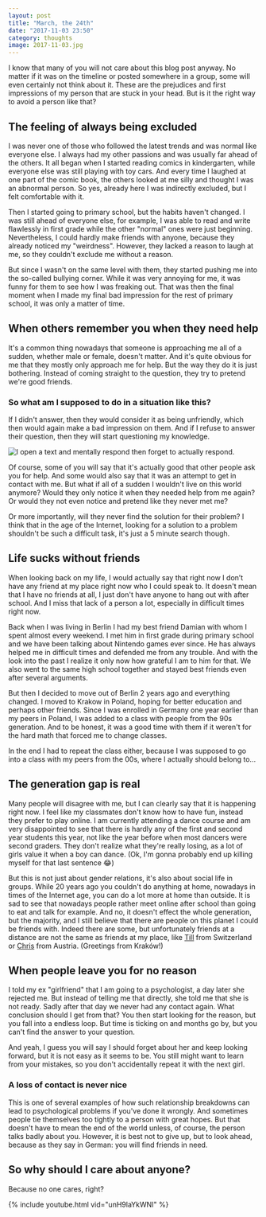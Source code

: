 ```yaml
---
layout: post
title: "March, the 24th"
date: "2017-11-03 23:50"
category: thoughts
image: 2017-11-03.jpg
---
```

I know that many of you will not care about this blog post anyway. No matter if it was on the timeline or posted somewhere in a group, some will even certainly not think about it. These are the prejudices and first impressions of my person that are stuck in your head. But is it the right way to avoid a person like that?

## The feeling of always being excluded
I was never one of those who followed the latest trends and was normal like everyone else. I always had my other passions and was usually far ahead of the others. It all began when I started reading comics in kindergarten, while everyone else was still playing with toy cars. And every time I laughed at one part of the comic book, the others looked at me silly and thought I was an abnormal person. So yes, already here I was indirectly excluded, but I felt comfortable with it.

Then I started going to primary school, but the habits haven't changed. I was still ahead of everyone else, for example, I was able to read and write flawlessly in first grade while the other "normal" ones were just beginning. Nevertheless, I could hardly make friends with anyone, because they already noticed my "weirdness". However, they lacked a reason to laugh at me, so they couldn't exclude me without a reason.

But since I wasn't on the same level with them, they started pushing me into the so-called bullying corner. While it was very annoying for me, it was funny for them to see how I was freaking out. That was then the final moment when I made my final bad impression for the rest of primary school, it was only a matter of time.

## When others remember you when they need help
It's a common thing nowadays that someone is approaching me all of a sudden, whether male or female, doesn't matter. And it's quite obvious for me that they mostly only approach me for help. But the way they do it is just bothering. Instead of coming straight to the question, they try to pretend we're good friends.

### So what am I supposed to do in a situation like this?
If I didn't answer, then they would consider it as being unfriendly, which then would again make a bad impression on them. And if I refuse to answer their question, then they will start questioning my knowledge.

![I open a text and mentally respond then forget to actually respond.](https://cdn.someecards.com/someecards/usercards/MjAxMy1hNDBlYWU1ODMyZWY2NjAz.png)

Of course, some of you will say that it's actually good that other people ask you for help. And some would also say that it was an attempt to get in contact with me. But what if all of a sudden I wouldn't live on this world anymore? Would they only notice it when they needed help from me again? Or would they not even notice and pretend like they never met me?

Or more importantly, will they never find the solution for their problem? I think that in the age of the Internet, looking for a solution to a problem shouldn't be such a difficult task, it's just a 5 minute search though.

## Life sucks without friends
When looking back on my life, I would actually say that right now I don’t have any friend at my place right now who I could speak to. It doesn't mean that I have no friends at all, I just don't have anyone to hang out with after school. And I miss that lack of a person a lot, especially in difficult times right now.

Back when I was living in Berlin I had my best friend Damian with whom I spent almost every weekend. I met him in first grade during primary school and we have been talking about Nintendo games ever since. He has always helped me in difficult times and defended me from any trouble. And with the look into the past I realize it only now how grateful I am to him for that. We also went to the same high school together and stayed best friends even after several arguments.

But then I decided to move out of Berlin 2 years ago and everything changed. I moved to Krakow in Poland, hoping for better education and perhaps other friends. Since I was enrolled in Germany one year earlier than my peers in Poland, I was added to a class with people from the 90s generation. And to be honest, it was a good time with them if it weren't for the hard math that forced me to change classes.

In the end I had to repeat the class either, because I was supposed to go into a class with my peers from the 00s, where I actually should belong to...

## The generation gap is real
Many people will disagree with me, but I can clearly say that it is happening right now. I feel like my classmates don't know how to have fun, instead they prefer to play online. I am currently attending a dance course and am very disappointed to see that there is hardly any of the first and second year students this year, not like the year before when most dancers were second graders. They don't realize what they're really losing, as a lot of girls value it when a boy can dance. (Ok, I'm gonna probably end up killing myself for that last sentence :joy:)

But this is not just about gender relations, it's also about social life in groups. While 20 years ago you couldn't do anything at home, nowadays in times of the Internet age, you can do a lot more at home than outside. It is sad to see that nowadays people rather meet online after school than going to eat and talk for example. And no, it doesn't effect the whole generation, but the majority, and I still believe that there are people on this planet I could be friends with. Indeed there are some, but unfortunately friends at a distance are not the same as friends at my place, like [Till](https://deletescape.me) from Switzerland or [Chris](https://christopherkardas.me) from Austria. (Greetings from Kraków!)

## When people leave you for no reason
I told my ex "girlfriend" that I am going to a psychologist, a day later she rejected me. But instead of telling me that directly, she told me that she is not ready. Sadly after that day we never had any contact again. What conclusion should I get from that? You then start looking for the reason, but you fall into a endless loop. But time is ticking on and months go by, but you can't find the answer to your question.

And yeah, I guess you will say I should forget about her and keep looking forward, but it is not easy as it seems to be. You still might want to learn from your mistakes, so you don't accidentally repeat it with the next girl.

### A loss of contact is never nice
This is one of several examples of how such relationship breakdowns can lead to psychological problems if you've done it wrongly. And sometimes people tie themselves too tightly to a person with great hopes. But that doesn't have to mean the end of the world unless, of course, the person talks badly about you. However, it is best not to give up, but to look ahead, because as they say in German: you will find friends in need.

## So why should I care about anyone?
Because no one cares, right?

{% include youtube.html vid="unH9laYkWNI" %}
